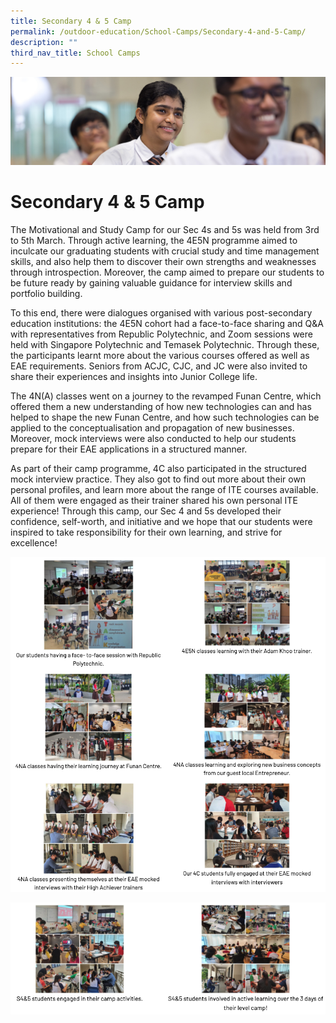 ```yaml
---
title: Secondary 4 & 5 Camp
permalink: /outdoor-education/School-Camps/Secondary-4-and-5-Camp/
description: ""
third_nav_title: School Camps
---
```

![](/images/key%20programmes.jpg)

Secondary 4 & 5 Camp
====================

The Motivational and Study Camp for our Sec 4s and 5s was held from 3rd to 5th March. Through active learning, the 4E5N programme aimed to inculcate our graduating students with crucial study and time management skills, and also help them to discover their own strengths and weaknesses through introspection. Moreover, the camp aimed to prepare our students to be future ready by gaining valuable guidance for interview skills and portfolio building.

  

To this end, there were dialogues organised with various post-secondary education institutions: the 4E5N cohort had a face-to-face sharing and Q&A with representatives from Republic Polytechnic, and Zoom sessions were held with Singapore Polytechnic and Temasek Polytechnic. Through these, the participants learnt more about the various courses offered as well as EAE requirements. Seniors from ACJC, CJC, and JC were also invited to share their experiences and insights into Junior College life.

  

The 4N(A) classes went on a journey to the revamped Funan Centre, which offered them a new understanding of how new technologies can and has helped to shape the new Funan Centre, and how such technologies can be applied to the conceptualisation and propagation of new businesses. Moreover, mock interviews were also conducted to help our students prepare for their EAE applications in a structured manner.

  

As part of their camp programme, 4C also participated in the structured mock interview practice. They also got to find out more about their own personal profiles, and learn more about the range of ITE courses available. All of them were engaged as their trainer shared his own personal ITE experience! Through this camp, our Sec 4 and 5s developed their confidence, self-worth, and initiative and we hope that our students were inspired to take responsibility for their own learning, and strive for excellence!

![](/images/Secondary%204%20&%205%20Camp1.png)

![](/images/Secondary%204%20&%205%20Camp2.png)